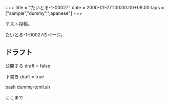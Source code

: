 +++
title = "たいとる-1-00027"
date = 2000-01-27T00:00:00+09:00
tags = ["sample","dummy","japanese"]
+++

テスト投稿。

たいとる-1-00027のページ。


## ドラフト

公開する
draft = false

下書き
draft = true

bash dummy-toml.sh

ここまで
